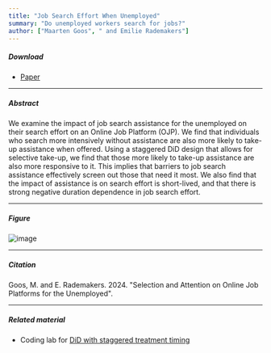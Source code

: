 ```yaml
---
title: "Job Search Effort When Unemployed"
summary: "Do unemployed workers search for jobs?"
author: ["Maarten Goos", " and Emilie Rademakers"]
---
```


##### Download

+ [Paper](/20.pdf)

---

##### Abstract

We examine the impact of job search assistance for the unemployed on their search effort on an Online Job Platform (OJP). We find that individuals who search more intensively without assistance are also more likely to take-up assistance when offered. Using a staggered DiD design that allows for selective take-up, we find that those more likely to take-up assistance are also more responsive to it. This implies that barriers to job search assistance effectively screen out those that need it most. We also find that the impact of assistance is on search effort is short-lived, and that there is strong negative duration dependence in job search effort. 

---

##### Figure  

![image](/20-figure.png#center)

---

##### Citation

Goos, M. and E. Rademakers. 2024. "Selection and Attention on Online Job Platforms for the Unemployed".

---

##### Related material

+ Coding lab for [DiD with staggered treatment timing](https://github.com/MaartenGoos/selection-and-attention/tree/7361a4125691559327e8332a30c964645a0aa046/coding_lab)



